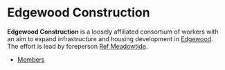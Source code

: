 # Edgewood Construction

**Edgewood Construction** is a loosely affiliated consortium of workers with an aim to expand infrastructure and housing development in [Edgewood](../../societies/esterfell-accord/edgewood/). The effort is lead by foreperson [Ref Meadowtide](members/ref-meadowtide.md).

- [Members](members/)

